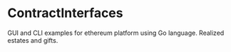 # ContractInterfaces
GUI and CLI examples for ethereum platform using Go language. Realized estates and gifts.
